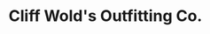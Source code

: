 ---
title: "Cliff Wold's Outfitting Co."
url: /ely/cliff-wolds-outfitting-co/
shop: travel agency
---